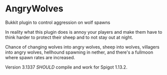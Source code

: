 # AngryWolves
Bukkit plugin to control aggression on wolf spawns

In reality what this plugin does is annoy your players and make them have to think harder to protect their sheep and to not stay out at night.

Chance of changing wolves into angry wolves, sheep into wolves, villagers into angry wolves, hellhound spawning in nether, and there's a fullmoon where spawn rates are increased.

Version 3.1337 *SHOULD* compile and work for Spigot 1.13.2.
